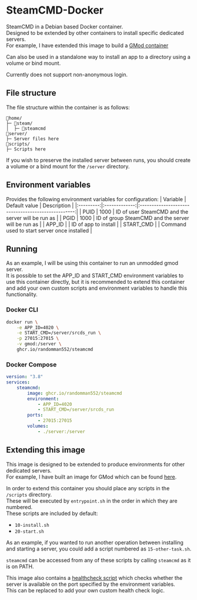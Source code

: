 # SteamCMD-Docker
SteamCMD in a Debian based Docker container.\
Designed to be extended by other containers to install specific dedicated servers.\
For example, I have extended this image to build a [GMod container](https://github.com/randomman552/GMod-Docker)

Can also be used in a standalone way to install an app to a directory using a volume or bind mount.

Currently does not support non-anonymous login.

## File structure
The file structure within the container is as follows:
```
📁home/
├─ 📁steam/
│  ├─ 📜steamcmd
📁server/
├─ Server files here
📁scripts/
├─ Scripts here
```

If you wish to preserve the installed server between runs, you should create a volume or a bind mount for the `/server` directory.

## Environment variables
Provides the following environment variables for configuration:
| Variable  | Default value | Description                                        |
|:---------:|:-------------:|:--------------------------------------------------:|
| PUID      | 1000          | ID of user SteamCMD and the server will be run as  |
| PGID      | 1000          | ID of group SteamCMD and the server will be run as |
| APP_ID    |               | ID of app to install                               |
| START_CMD |               | Command used to start server once installed        |

## Running
As an example, I will be using this container to run an unmodded gmod server.\
It is possible to set the APP_ID and START_CMD environment variables to use this container directly, but it is recommended to extend this container and add your own custom scripts and environment variables to handle this functionality.
### Docker CLI
```sh
docker run \
    -e APP_ID=4020 \
    -e START_CMD=/server/srcds_run \
    -p 27015:27015 \
    -v gmod:/server \
    ghcr.io/randomman552/steamcmd
```
### Docker Compose
```yml
version: "3.8"
services:
    steamcmd:
        image: ghcr.io/randomman552/steamcmd
        environment:
            - APP_ID=4020
            - START_CMD=/server/srcds_run
        ports:
            - 27015:27015
        volumes:
            - ./server:/server
```

## Extending this image
This image is designed to be extended to produce environments for other dedicated servers.\
For example, I have built an image for GMod which can be found [here](https://github.com/randomman552/GMod-Docker).

In order to extend this container you should place any scripts in the `/scripts` directory.\
These will be executed by `entrypoint.sh` in the order in which they are numbered.\
These scripts are included by default:
- `10-install.sh`
- `20-start.sh`

As an example, if you wanted to run another operation between installing and starting a server, you could add a script numbered as ```15-other-task.sh```.

`steamcmd` can be accessed from any of these scripts by calling `steamcmd` as it is on PATH.

This image also contains a [healthcheck script](health.sh) which checks whether the server is available on the port specified by the environment variables.\
This can be replaced to add your own custom health check logic.
